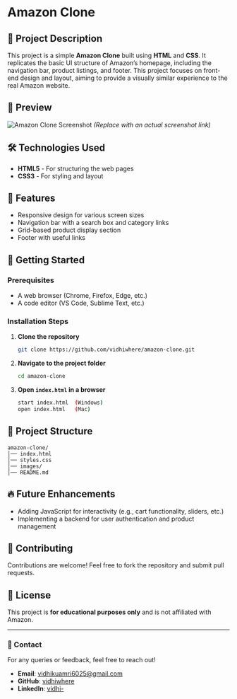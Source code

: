 # Amazon Clone

## 📌 Project Description
This project is a simple **Amazon Clone** built using **HTML** and **CSS**. It replicates the basic UI structure of Amazon’s homepage, including the navigation bar, product listings, and footer. This project focuses on front-end design and layout, aiming to provide a visually similar experience to the real Amazon website.

## 📸 Preview
![Amazon Clone Screenshot](#) *(Replace with an actual screenshot link)*

## 🛠️ Technologies Used
- **HTML5** - For structuring the web pages
- **CSS3** - For styling and layout

## 🎯 Features
- Responsive design for various screen sizes
- Navigation bar with a search box and category links
- Grid-based product display section
- Footer with useful links

## 🚀 Getting Started
### Prerequisites
- A web browser (Chrome, Firefox, Edge, etc.)
- A code editor (VS Code, Sublime Text, etc.)

### Installation Steps
1. **Clone the repository**
   ```sh
   git clone https://github.com/vidhiwhere/amazon-clone.git
   ```
2. **Navigate to the project folder**
   ```sh
   cd amazon-clone
   ```
3. **Open `index.html` in a browser**
   ```sh
   start index.html  (Windows)
   open index.html   (Mac)
   ```

## 📂 Project Structure
```
amazon-clone/
│── index.html
│── styles.css
│── images/
│── README.md
```

## 🔥 Future Enhancements
- Adding JavaScript for interactivity (e.g., cart functionality, sliders, etc.)
- Implementing a backend for user authentication and product management

## 🤝 Contributing
Contributions are welcome! Feel free to fork the repository and submit pull requests.

## 📜 License
This project is **for educational purposes only** and is not affiliated with Amazon.

---
### 📧 Contact
For any queries or feedback, feel free to reach out!
- **Email**: vidhikuamri6025@gmail.com
- **GitHub**: [vidhiwhere](https://github.com/vidhiwhere)
- **LinkedIn**: [vidhi-](https://linkedin.com/in/vidhi-b215a4325)

